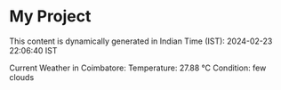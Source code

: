 # My Project

This content is dynamically generated in Indian Time (IST): 2024-02-23 22:06:40 IST


Current Weather in Coimbatore:
Temperature: 27.88 °C
Condition: few clouds
